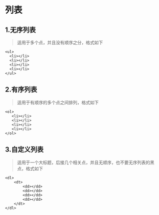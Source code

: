 # 列表

## 1.无序列表

> 适用于多个点，并且没有顺序之分，格式如下

    <ul>
      <li></li>
      <li></li>
      <li></li>
      <li></li>
    </ul>

## 2.有序列表

> 适用于有顺序的多个点之间排列，格式如下
>
    <ol>
       <li></li>
       <li></li>
       <li></li>
       <li></li>
    </ol>

## 3.自定义列表

> 适用于一个大标题，后接几个相关点，并且无顺序，也不要无序列表的黑点，格式如下
>
    <dl>
        <dt>
            <dd></dd>
            <dd></dd>
            <dd></dd>
            <dd></dd>
        </dt>
    </dl>
